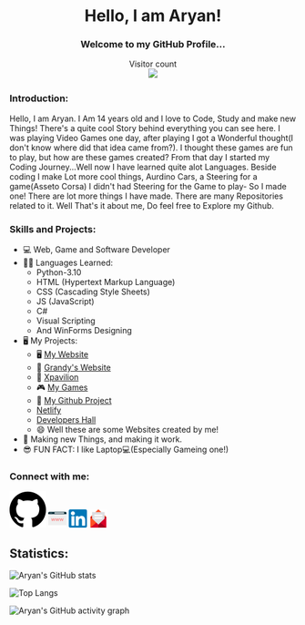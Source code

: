 
<h1 align="center">Hello, I am Aryan!</h1>
<h3 align="center">Welcome to my GitHub Profile...</h3>
<p align="center"> 
  Visitor count<br>
  <img src="https://profile-counter.glitch.me/ravanger101/count.svg" />
</p>

### Introduction:
Hello, I am Aryan. I Am 14 years old and I love to Code, Study and make new Things! There's a quite cool Story behind everything you can see here. I was playing Video Games one day, after playing I got a Wonderful thought(I don't know where did that idea came from?). I thought these games are fun to play, but how are these games created? From that day I started my Coding Journey...Well now I have learned quite alot Languages. Beside coding I make Lot more cool things, Aurdino Cars, a Steering for a game(Asseto Corsa) I didn't had Steering for the Game to play- So I made one! There are lot more things I have made. There are many Repositories related to it. Well That's it about me, Do feel free to Explore my Github.

### Skills and Projects:
* 💻 Web, Game and Software Developer
* 👨‍💻 Languages Learned:
    * Python-3.10
    * HTML (Hypertext Markup Language)
    * CSS (Cascading Style Sheets)
    * JS (JavaScript)
    * C#
    * Visual Scripting
    * And WinForms Designing
* 🖥 My Projects:
    * 🖥️ <a href ="https://ravanger101.github.io/DragonRealmsWebsite/">My Website</a>
    * 📱 <a href ="https://grandyswebsite.netlify.app/">Grandy's Website</a>
    * 🧾 <a href ="https://xpavilion.github.io/">Xpavilion</a>
    * 🎮 <a href ="https://aryanthedeveloper.itch.io/">My Games</a>
    * 📁 <a href ="https://github.com/ProjectDragonRealms">My Github Project</a>
    * <a href ="https://dragonrealms.netlify.app/">Netlify</a>
    * <a href ="https://developers-hall.netlify.app/ravanger101/">Developers Hall</a>
    * 😄 Well these are some Websites created by me!
* 🤖 Making new Things, and making it work.
* 😎 FUN FACT: I like Laptop💻(Especially Gameing one!)

### Connect with me:
[<img src='https://github.com/Ravanger101/Ravanger101/blob/main/Github.svg' alt='github'>](https://github.com/Ravanger101)
[<img src='https://github.com/Ravanger101/Ravanger101/blob/main/website.svg' alt='github' width="32px" height="32px" >](https://ravanger101.github.io/DragonRealmsWebsite/) 
[<img src='https://github.com/Ravanger101/Ravanger101/blob/main/Linkedin.svg' alt='github' width="32px" height="32px">](https://www.linkedin.com/in/aryangore/)
[<img src='https://github.com/Ravanger101/Ravanger101/blob/main/email.svg' alt='github' width="32px" height="32px">](mailto:panther2008aryan101@gmail.com)

## Statistics:

![Aryan's GitHub stats](https://github-readme-stats.vercel.app/api?username=ravanger101&show_icons=true&theme=dark)

![Top Langs](https://github-readme-stats.vercel.app/api/top-langs/?username=ravanger101&langs_count=4)

![Aryan's GitHub activity graph](https://activity-graph.herokuapp.com/graph?username=ravanger101&&theme=chartreuse-dark)


